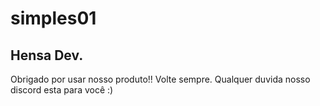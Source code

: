 # simples01
## Hensa Dev.
Obrigado por usar nosso produto!! Volte sempre.
Qualquer duvida nosso discord esta para você :)
